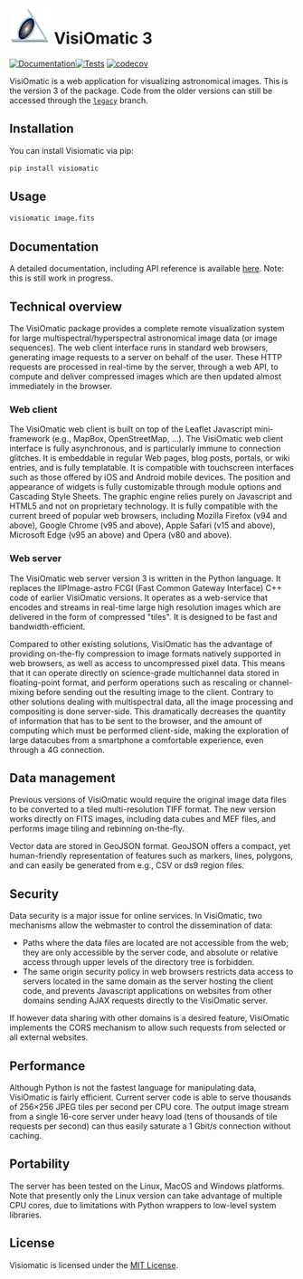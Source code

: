 # ![VisiOmatic logo](https://github.com/astromatic/visiomatic/blob/main/src/visiomatic/client/images/visiomatic.png) VisiOmatic 3

[![Documentation](https://github.com/astromatic/visiomatic/actions/workflows/doc.yml/badge.svg)](https://github.com/astromatic/visiomatic/actions/workflows/doc.yml)[![Tests](https://github.com/astromatic/visiomatic/actions/workflows/tests.yml/badge.svg)](https://github.com/astromatic/visiomatic/actions/workflows/tests.yml)
[![codecov](https://codecov.io/gh/astromatic/visiomatic/graph/badge.svg?token=DodRbYmlWZ)](https://codecov.io/gh/astromatic/visiomatic)

VisiOmatic is a web application for visualizing astronomical images. This is the version 3 of the package. Code from the older versions can still be accessed through the [``legacy``](https://github.com/astromatic/visiomatic/tree/legacy) branch.

## Installation

You can install Visiomatic via pip:

```bash
pip install visiomatic
```

## Usage

```bash
visiomatic image.fits
```

## Documentation

A detailed documentation, including API reference is available [here](https://astromatic.github.io/visiomatic). Note: this is still work in progress.

## Technical overview

The VisiOmatic package provides a complete remote visualization system for large multispectral/hyperspectral astronomical image data (or image sequences). The web client interface runs in standard web browsers, generating image requests to a server on behalf of the user. These HTTP requests are processed in real-time by the server, through a web API, to compute and deliver compressed images which are then updated almost immediately in the browser.

### Web client
The VisiOmatic web client is built on top of the Leaflet Javascript mini-framework (e.g., MapBox, OpenStreetMap, ...). The VisiOmatic web client interface is fully asynchronous, and is particularly immune to connection glitches. It is embeddable in regular Web pages, blog posts, portals, or wiki entries, and is fully templatable. It is compatible with touchscreen interfaces such as those offered by iOS and Android mobile devices. The position and appearance of widgets is fully customizable through module options and Cascading Style Sheets. The graphic engine relies purely on Javascript and HTML5 and not on proprietary technology. It is fully compatible with the current breed of popular web browsers, including Mozilla Firefox (v94 and above), Google Chrome (v95 and above), Apple Safari (v15 and above), Microsoft Edge (v95 an above) and Opera (v80 and above).

### Web server

The VisiOmatic web server version 3 is written in the Python language. It replaces the IIPImage-astro FCGI (Fast Common Gateway Interface) C++ code of earlier VisiOmatic versions. It operates as a web-service that encodes and streams in real-time large high resolution images which are delivered in the form of compressed "tiles". It is designed to be fast and bandwidth-efficient.

Compared to other existing solutions, VisiOmatic has the advantage of providing on-the-fly compression to image formats natively supported in web browsers, as well as access to uncompressed pixel data. This means that it can operate directly on science-grade multichannel data stored in floating-point format, and perform operations such as rescaling or channel-mixing before sending out the resulting image to the client. Contrary to other solutions dealing with multispectral data, all the image processing and compositing is done server-side. This dramatically decreases the quantity of information that has to be sent to the browser, and the amount of computing which must be performed client-side, making the exploration of large datacubes from a smartphone a comfortable experience, even through a 4G connection.

## Data management

Previous versions of VisiOmatic would require the original image data files to be converted to a tiled multi-resolution TIFF format. The new version works directly on FITS images, including data cubes and MEF files, and performs image tiling and rebinning on-the-fly.

Vector data are stored in GeoJSON format. GeoJSON offers a compact, yet human-friendly representation of features such as markers, lines, polygons, and can easily be generated from e.g., CSV or ds9 region files.

## Security

Data security is a major issue for online services. In VisiOmatic, two mechanisms allow the webmaster to control the dissemination of data:

* Paths where the data files are located are not accessible from the web; they are only accessible by the server code, and absolute or relative access through upper levels of the directory tree is forbidden.
* The same origin security policy in web browsers restricts data access to servers located in the same domain as the server hosting the client code, and prevents Javascript applications on websites from other domains sending AJAX requests directly to the VisiOmatic server.

If however data sharing with other domains is a desired feature, VisiOmatic implements the CORS mechanism to allow such requests from selected or all external websites.

## Performance

Although Python is not the fastest language for manipulating data, VisiOmatic is fairly efficient. Current server code is able to serve thousands of 256×256 JPEG tiles per second per CPU core. The output image stream from a single 16-core server under heavy load (tens of thousands of tile requests per second) can thus easily saturate a 1 Gbit/s connection without caching.

## Portability

The server has been tested on the Linux, MacOS and Windows platforms. Note that presently only the Linux version can take advantage of multiple CPU cores, due to limitations with Python wrappers to low-level system libraries.

## License

Visiomatic is licensed under the [MIT License](https://raw.githubusercontent.com/astromatic/visiomatic/develop/LICENSE).
